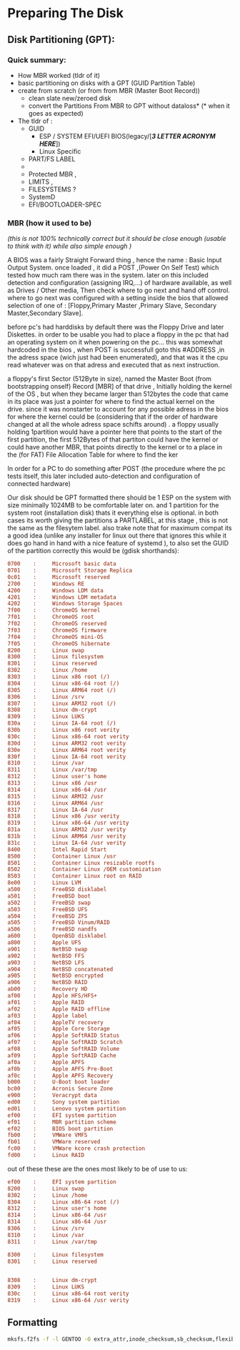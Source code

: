 # Preparing The Disk

## Disk Partitioning (GPT):

### Quick summary:

- How MBR worked (tldr of it)
- basic partitioning on disks with a GPT (GUID Partition Table)
- create from scratch (or from from MBR (Master Boot Record))
  - clean slate new/zeroed disk
  - convert the Partitions From MBR to GPT without dataloss* (* when it goes as expected)
- The tldr of :
  - GUID 
    - ESP / SYSTEM EFI/UEFI BIOS(legacy/[***3 LETTER ACRONYM HERE***])
    - Linux Specific
  - PART/FS LABEL
  - 
  - Protected MBR ,
  - LIMITS ,
  - FILESYSTEMS ?
  - SystemD
  - EFI/BOOTLOADER-SPEC

### MBR (how it used to be)

*(this is not 100% technically correct but it should be close enough (usable to think with it) while also simple enough )* 

A BIOS was a fairly Straight Forward thing , hence the name : Basic Input Output System. once loaded , it did a POST ,(Power On Self Test) which tested how much ram there was in the system. later on this included detection and configuration (assigning IRQ,...) of hardware available, as well as Drives / Other media, Then check where to go next and hand off control. where to go next was configured  with a setting inside the bios that allowed selection of one of : [Floppy,Primary Master ,Primary Slave, Secondary Master,Secondary Slave].    

before pc's had harddisks by  default there was the Floppy Drive and later Diskettes. in order to  be usable you had to place a floppy in the pc that had an operating system on it when powering on the pc... this was somewhat hardcoded in the bios , when POST is successfull goto this #ADDRESS ,in the adress space (wich just had been enumerated), and that was it the cpu read whatever was on that adress and executed that as next instruction.

a floppy's first Sector (512Byte in size), named the Master Boot (from bootstrapping onself) Record [MBR] of that drive , Initially holding the kernel of the OS , but when they became larger than 512bytes the code that came in its place was just a pointer for where to find the actual kernel on the drive. since it was nonstarter to account for any possible adress in the bios for where the kernel could be (considering that if the order of hardware changed at all the whole adress space schifts around) . a floppy usually holding 1partition would have a pointer here that points to the start of the first partition, the first 512Bytes of that partiton could have the kernel or could have another MBR, that points directly to the kernel or to a place in the (for FAT) File Allocation Table   for where to find the ker

In order for a PC to do something after POST (the procedure where the pc tests itself, this later included auto-detection and configuration of connected hardware)

Our disk should be GPT formatted there should be 1 ESP on the system with size minimally 1024MB  to be comfortable later on. and 1 partition for the system root (installation disk) thats it everything else is optional. in both cases its worth giving the partitions a PARTLABEL, at this stage , this is not the same as the filesytem label. also trake note that for maximum compat its a good idea (unlike any installer for linux out there that ignores this while it does go hand in hand with a nice feature of systemd ), to also set the GUID of the partition correctly this would be (gdisk shorthands):

```ini
0700    :     Microsoft basic data
0701    :     Microsoft Storage Replica
0c01    :     Microsoft reserved
2700    :     Windows RE
4200    :     Windows LDM data
4201    :     Windows LDM metadata
4202    :     Windows Storage Spaces
7f00    :     ChromeOS kernel
7f01    :     ChromeOS root
7f02    :     ChromeOS reserved
7f03    :     ChromeOS firmware
7f04    :     ChromeOS mini-OS
7f05    :     ChromeOS hibernate
8200    :     Linux swap
8300    :     Linux filesystem
8301    :     Linux reserved
8302    :     Linux /home
8303    :     Linux x86 root (/)
8304    :     Linux x86-64 root (/)
8305    :     Linux ARM64 root (/)
8306    :     Linux /srv
8307    :     Linux ARM32 root (/)
8308    :     Linux dm-crypt
8309    :     Linux LUKS
830a    :     Linux IA-64 root (/)
830b    :     Linux x86 root verity
830c    :     Linux x86-64 root verity
830d    :     Linux ARM32 root verity
830e    :     Linux ARM64 root verity
830f    :     Linux IA-64 root verity
8310    :     Linux /var
8311    :     Linux /var/tmp
8312    :     Linux user's home
8313    :     Linux x86 /usr
8314    :     Linux x86-64 /usr
8315    :     Linux ARM32 /usr
8316    :     Linux ARM64 /usr
8317    :     Linux IA-64 /usr
8318    :     Linux x86 /usr verity
8319    :     Linux x86-64 /usr verity
831a    :     Linux ARM32 /usr verity
831b    :     Linux ARM64 /usr verity
831c    :     Linux IA-64 /usr verity
8400    :     Intel Rapid Start
8500    :     Container Linux /usr
8501    :     Container Linux resizable rootfs
8502    :     Container Linux /OEM customization
8503    :     Container Linux root on RAID
8e00    :     Linux LVM
a500    :     FreeBSD disklabel
a501    :     FreeBSD boot
a502    :     FreeBSD swap
a503    :     FreeBSD UFS
a504    :     FreeBSD ZFS
a505    :     FreeBSD Vinum/RAID
a506    :     FreeBSD nandfs
a600    :     OpenBSD disklabel
a800    :     Apple UFS
a901    :     NetBSD swap
a902    :     NetBSD FFS
a903    :     NetBSD LFS
a904    :     NetBSD concatenated
a905    :     NetBSD encrypted
a906    :     NetBSD RAID
ab00    :     Recovery HD
af00    :     Apple HFS/HFS+
af01    :     Apple RAID
af02    :     Apple RAID offline
af03    :     Apple label
af04    :     AppleTV recovery
af05    :     Apple Core Storage
af06    :     Apple SoftRAID Status
af07    :     Apple SoftRAID Scratch
af08    :     Apple SoftRAID Volume
af09    :     Apple SoftRAID Cache
af0a    :     Apple APFS
af0b    :     Apple APFS Pre-Boot
af0c    :     Apple APFS Recovery
b000    :     U-Boot boot loader
bc00    :     Acronis Secure Zone
e900    :     Veracrypt data
ed00    :     Sony system partition
ed01    :     Lenovo system partition
ef00    :     EFI system partition
ef01    :     MBR partition scheme
ef02    :     BIOS boot partition
fb00    :     VMWare VMFS
fb01    :     VMWare reserved
fc00    :     VMWare kcore crash protection
fd00    :     Linux RAID
```

out of these these are the ones most likely to be of use to us:

```ini
ef00    :     EFI system partition
8200    :     Linux swap
8302    :     Linux /home
8304    :     Linux x86-64 root (/)
8312    :     Linux user's home
8314    :     Linux x86-64 /usr
8314    :     Linux x86-64 /usr
8306    :     Linux /srv
8310    :     Linux /var
8311    :     Linux /var/tmp

8300    :     Linux filesystem
8301    :     Linux reserved


8308    :     Linux dm-crypt
8309    :     Linux LUKS
830c    :     Linux x86-64 root verity
8319    :     Linux x86-64 /usr verity
```

## Formatting

```bash
mksfs.f2fs -f -l GENTOO -O extra_attr,inode_checksum,sb_checksum,flexible_inline_xattr -w 4096 /dev/disk/by-partlabel/GENTOO
```